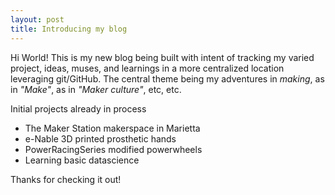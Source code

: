 ```yaml
---
layout: post
title: Introducing my blog
---
```


Hi World! This is my new blog being built with intent of tracking my varied project, ideas, muses, and learnings in a more centralized location leveraging git/GitHub.   The central theme being my adventures in *making*, as in *"Make"*, as in *"Maker culture"*, etc, etc.

Initial projects already in process
* The Maker Station makerspace in Marietta
* e-Nable 3D printed prosthetic hands
* PowerRacingSeries modified powerwheels
* Learning basic datascience

Thanks for checking it out!
